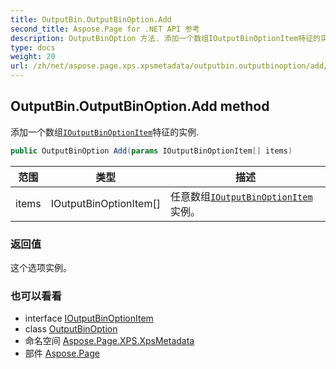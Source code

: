 ```yaml
---
title: OutputBin.OutputBinOption.Add
second_title: Aspose.Page for .NET API 参考
description: OutputBinOption 方法. 添加一个数组IOutputBinOptionItem特征的实例.
type: docs
weight: 20
url: /zh/net/aspose.page.xps.xpsmetadata/outputbin.outputbinoption/add/
---
```

## OutputBin.OutputBinOption.Add method

添加一个数组[`IOutputBinOptionItem`](../../outputbin.ioutputbinoptionitem/)特征的实例.

```csharp
public OutputBinOption Add(params IOutputBinOptionItem[] items)
```

| 范围 | 类型 | 描述 |
| --- | --- | --- |
| items | IOutputBinOptionItem[] | 任意数组[`IOutputBinOptionItem`](../../outputbin.ioutputbinoptionitem/)实例。 |

### 返回值

这个选项实例。

### 也可以看看

* interface [IOutputBinOptionItem](../../outputbin.ioutputbinoptionitem/)
* class [OutputBinOption](../)
* 命名空间 [Aspose.Page.XPS.XpsMetadata](../../outputbin.outputbinoption/)
* 部件 [Aspose.Page](../../../)


